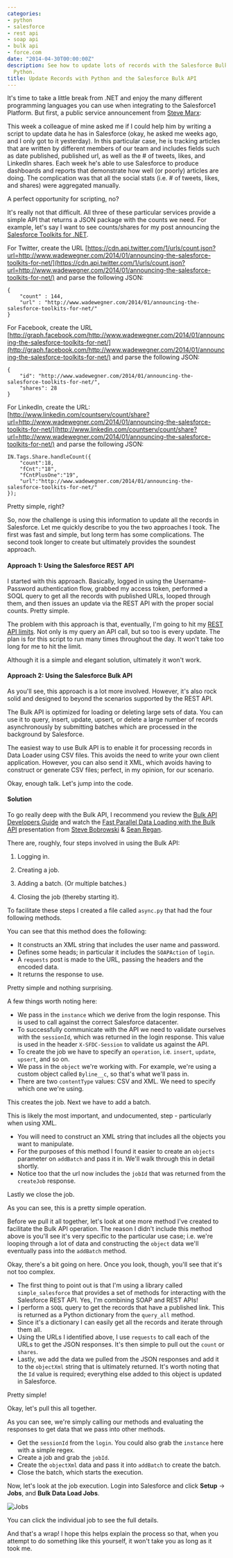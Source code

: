 ```yaml
---
categories:
- python
- salesforce
- rest api
- soap api
- bulk api
- force.com
date: "2014-04-30T00:00:00Z"
description: See how to update lots of records with the Salesforce Bulk API using
  Python.
title: Update Records with Python and the Salesforce Bulk API
---
```


It's time to take a little break from .NET and enjoy the many different programming languages you can use when integrating to the Salesforce1 Platform. But first, a public service announcement from [Steve Marx](http://twitter.com/smarx):

<script src="https://gist.github.com/wadewegner/38c6752f76e6970c935d.js?file=steve.py"></script>

This week a colleague of mine asked me if I could help him by writing a script to update data he has in Salesforce (okay, he asked me weeks ago, and I only got to it yesterday). In this particular case, he is tracking articles that are written by different members of our team and includes fields such as date published, published url, as well as the # of tweets, likes, and LinkedIn shares. Each week he's able to use Salesforce to produce dashboards and reports that demonstrate how well (or poorly) articles are doing. The complication was that all the social stats (i.e. # of tweets, likes, and shares) were aggregated manually.

A perfect opportunity for scripting, no?

It's really not that difficult. All three of these particular services provide a simple API that returns a JSON package with the counts we need. For example, let's say I want to see counts/shares for my post announcing the [Salesforce Toolkits for .NET](http://www.wadewegner.com/2014/01/announcing-the-salesforce-toolkits-for-net/).

For Twitter, create the URL [https://cdn.api.twitter.com/1/urls/count.json?url=http://www.wadewegner.com/2014/01/announcing-the-salesforce-toolkits-for-net/](https://cdn.api.twitter.com/1/urls/count.json?url=http://www.wadewegner.com/2014/01/announcing-the-salesforce-toolkits-for-net/) and parse the following JSON:

	{
		"count" : 144,
		"url" : "http://www.wadewegner.com/2014/01/announcing-the-salesforce-toolkits-for-net/"
	}

For Facebook, create the URL [http://graph.facebook.com/http://www.wadewegner.com/2014/01/announcing-the-salesforce-toolkits-for-net/](http://graph.facebook.com/http://www.wadewegner.com/2014/01/announcing-the-salesforce-toolkits-for-net/) and parse the following JSON:

	{
		"id": "http://www.wadewegner.com/2014/01/announcing-the-salesforce-toolkits-for-net/",
		"shares": 28
	}

For LinkedIn, create the URL: [http://www.linkedin.com/countserv/count/share?url=http://www.wadewegner.com/2014/01/announcing-the-salesforce-toolkits-for-net/](http://www.linkedin.com/countserv/count/share?url=http://www.wadewegner.com/2014/01/announcing-the-salesforce-toolkits-for-net/) and parse the following JSON:

	IN.Tags.Share.handleCount({
		"count":18,
		"fCnt":"18",
		"fCntPlusOne":"19",
		"url":"http://www.wadewegner.com/2014/01/announcing-the-salesforce-toolkits-for-net/"
	});

Pretty simple, right?

So, now the challenge is using this information to update all the records in Salesforce. Let me quickly describe to you the two approaches I took. The first was fast and simple, but long term has some complications. The second took longer to create but ultimately provides the soundest approach.

#### Approach 1: Using the Salesforce REST API

I started with this approach. Basically, logged in using the Username-Password authentication flow, grabbed my access token, performed a SOQL query to get all the records with published URLs, looped through them, and then issues an update via the REST API with the proper social counts. Pretty simple.

The problem with this approach is that, eventually, I'm going to hit my [REST API limits](http://help.salesforce.com/apex/HTViewHelpDoc?id=integrate_api_rate_limiting.htm). Not only is my query an API call, but so too is every update. The plan is for this script to run many times throughout the day. It won't take too long for me to hit the limit.

Although it is a simple and elegant solution, ultimately it won't work.

#### Approach 2: Using the Salesforce Bulk API

As you'll see, this approach is a lot more involved. However, it's also rock solid and designed to beyond the scenarios supported by the REST API.

The Bulk API is optimized for loading or deleting large sets of data. You can use it to query, insert, update, upsert, or delete a large number of records asynchronously by submitting batches which are processed in the background by Salesforce.

The easiest way to use Bulk API is to enable it for processing records in Data Loader using CSV files. This avoids the need to write your own client application. However, you can also send it XML, which avoids having to construct or generate CSV files; perfect, in my opinion, for our scenario.

Okay, enough talk. Let's jump into the code.

#### Solution

To go really deep with the Bulk API, I recommend you review the [Bulk API Developers Guide](https://www.salesforce.com/us/developer/docs/api_asynch/) and watch the [Fast Parallel Data Loading with the Bulk API](https://developer.salesforce.com/en/events/webinars/bulk-api?d=70130000000lWwX) presentation from [Steve Bobrowski](http://twitter.com/sbob909) & [Sean Regan](http://twitter.com/sfdcsregan).

There are, roughly, four steps involved in using the Bulk API:

1. Logging in.

2. Creating a job.

3. Adding a batch. (Or multiple batches.)

4. Closing the job (thereby starting it).

To facilitate these steps I created a file called `async.py` that had the four following methods.

<script src="https://gist.github.com/wadewegner/38c6752f76e6970c935d.js?file=login.py"></script>

You can see that this method does the following:

* It constructs an XML string that includes the user name and password.
* Defines some heads; in particular it includes the `SOAPAction` of `login`.
* A `requests` post is made to the URL, passing the headers and the encoded data.
* It returns the response to use.

Pretty simple and nothing surprising.

<script src="https://gist.github.com/wadewegner/38c6752f76e6970c935d.js?file=createJob.py"></script>

A few things worth noting here:

* We pass in the `instance` which we derive from the login response. This is used to call against the correct Salesforce datacenter.
* To successfully communicate with the API we need to validate ourselves with the `sessionId`, which was returned in the login response. This value is used in the header `X-SFDC-Session` to validate us against the API.
* To create the job we have to specify an `operation`, i.e. `insert`, `update`, `upsert`, and so on.
* We pass in the `object` we're working with. For example, we're using a custom object called `Byline__c`, so that's what we'll pass in.
* There are two `contentType` values: CSV and XML. We need to specify which one we're using.

This creates the job. Next we have to add a batch.

<script src="https://gist.github.com/wadewegner/38c6752f76e6970c935d.js?file=addBatch.py"></script>

This is likely the most important, and undocumented, step - particularly when using XML.

* You will need to construct an XML string that includes all the objects you want to manipulate.
* For the purposes of this method I found it easier to create an `objects` parameter on `addBatch` and pass it in. We'll walk through this in detail shortly.
* Notice too that the url now includes the `jobId` that was returned from the `createJob` response.

Lastly we close the job.

<script src="https://gist.github.com/wadewegner/38c6752f76e6970c935d.js?file=closeJob.py"></script>

As you can see, this is a pretty simple operation.

Before we pull it all together, let's look at one more method I've created to facilitate the Bulk API operation. The reason I didn't include this method above is you'll see it's very specific to the particular use case; i.e. we're looping through a lot of data and constructing the `object` data we'll eventually pass into the `addBatch` method.

<script src="https://gist.github.com/wadewegner/38c6752f76e6970c935d.js?file=createObjectXml.py"></script>

Okay, there's a bit going on here. Once you look, though, you'll see that it's not too complex.

* The first thing to point out is that I'm using a library called `simple_salesforce` that provides a set of methods for interacting with the Salesforce REST API. Yes, I'm combining SOAP and REST APIs!
* I perform a `SOQL` query to get the records that have a published link. This is returned as a Python dictionary from the `query_all` method.
* Since it's a dictionary I can easily get all the records and iterate through them all.
* Using the URLs I identified above, I use `requests` to call each of the URLs to get the JSON responses. It's then simple to pull out the `count` or `shares`.
* Lastly, we add the data we pulled from the JSON responses and add it to the `objectXml` string that is ultimately returned. It's worth noting that the `Id` value is required; everything else added to this object is updated in Salesforce.

Pretty simple!

Okay, let's pull this all together.

<script src="https://gist.github.com/wadewegner/38c6752f76e6970c935d.js?file=script.py"></script>

As you can see, we're simply calling our methods and evaluating the responses to get data that we pass into other methods.

* Get the `sessionId` from the `login`. You could also grab the `instance` here with a simple regex.
* Create a job and grab the `jobId`.
* Create the `objectXml` data and pass it into `addBatch` to create the batch.
* Close the batch, which starts the execution.

Now, let's look at the job execution. Login into Salesforce and click **Setup** -> **Jobs**, and **Bulk Data Load Jobs**.

![Jobs](https://cloud.githubusercontent.com/assets/746259/2848136/99fcd1ba-d0b8-11e3-8594-ef30b283ae10.png)

You can click the individual job to see the full details.

And that's a wrap! I hope this helps explain the process so that, when you attempt to do something like this yourself, it won't take you as long as it took me.